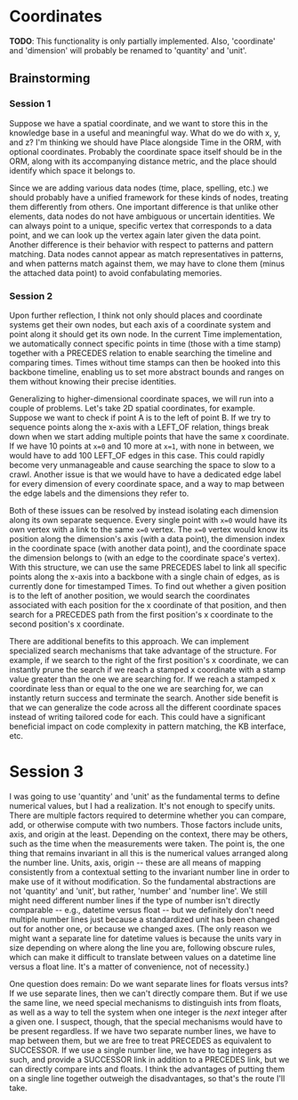 # Coordinates

**TODO**: This functionality is only partially implemented. Also, 'coordinate' 
and 'dimension' will probably be renamed to 'quantity' and 'unit'.

## Brainstorming

### Session 1

Suppose we have a spatial coordinate, and we want to store this in the 
knowledge base in a useful and meaningful way. What do we do with x, y, and z? 
I'm thinking we should have Place alongside Time in the ORM, with optional 
coordinates. Probably the coordinate space itself should be in the ORM, along 
with its accompanying distance metric, and the place should identify which 
space it belongs to.

Since we are adding various data nodes (time, place, spelling, etc.) we should 
probably have a unified framework for these kinds of nodes, treating them 
differently from others. One important difference is that unlike other 
elements, data nodes do not have ambiguous or uncertain identities. We
can always point to a unique, specific vertex that corresponds to a data point, 
and we can look up the vertex again later given the data point. Another 
difference is their behavior with respect to patterns and pattern matching. 
Data nodes cannot appear as match representatives in patterns, and when 
patterns match against them, we may have to clone them (minus the attached data 
point) to avoid confabulating memories. 

### Session 2

Upon further reflection, I think not only should places and coordinate systems 
get their own nodes, but each axis of a coordinate system and point along it 
should get its own node. In the current Time implementation, we automatically
connect specific points in time (those with a time stamp) together with a 
PRECEDES relation to enable searching the timeline and comparing times. Times 
without time stamps can then be hooked into this backbone timeline, enabling us 
to set more abstract bounds and ranges on them without knowing their precise 
identities.

Generalizing to higher-dimensional coordinate spaces, we will run into a couple 
of problems. Let's take 2D spatial coordinates, for example. Suppose we want to 
check if point A is to the left of point B. If we try to sequence points along 
the x-axis with a LEFT_OF relation, things break down when we start adding 
multiple points that have the same x coordinate. If we have 10 points at `x=0`
and 10 more at `x=1`, with none in between, we would have to add 100 LEFT_OF 
edges in this case. This could rapidly become very unmanageable and cause 
searching the space to slow to a crawl. Another issue is that we would have to 
have a dedicated edge label for every dimension of every coordinate space, and 
a way to map between the edge labels and the dimensions they refer to.

Both of these issues can be resolved by instead isolating each dimension along 
its own separate sequence. Every single point with `x=0` would have its own 
vertex with a link to the same `x=0` vertex. The `x=0` vertex would know its 
position along the dimension's axis (with a data point), the dimension index in 
the coordinate space (with another data point), and the coordinate space the 
dimension belongs to (with an edge to the coordinate space's vertex). With this 
structure, we can use the same PRECEDES label to link all specific points along 
the x-axis into a backbone with a single chain of edges, as is currently done 
for timestamped Times. To find out whether a given position is to the left of 
another position, we would search the coordinates associated with each position 
for the x coordinate of that position, and then search for a PRECEDES path from 
the first position's x coordinate to the second position's x coordinate. 

There are additional benefits to this approach. We can implement specialized 
search mechanisms that take advantage of the structure. For example, if we 
search to the right of the first position's x coordinate, we can instantly 
prune the search if we reach a stamped x coordinate with a stamp value greater 
than the one we are searching for. If we reach a stamped x coordinate less than
or equal to the one we are searching for, we can instantly return success and 
terminate the search. Another side benefit is that we can generalize the code 
across all the different coordinate spaces instead of writing tailored code for 
each. This could have a significant beneficial impact on code complexity in 
pattern matching, the KB interface, etc.

# Session 3

I was going to use 'quantity' and 'unit' as the fundamental terms to define
numerical values, but I had a realization. It's not enough to specify units.
There are multiple factors required to determine whether you can compare, add,
or otherwise compute with two numbers. Those factors include units, axis, and 
origin at the least. Depending on the context, there may be others, such as the 
time when the measurements were taken. The point is, the one thing that remains 
invariant in all this is the numerical values arranged along the number line. 
Units, axis, origin -- these are all means of mapping consistently from a 
contextual setting to the invariant number line in order to make use of it 
without modification. So the fundamental abstractions are not 'quantity' and 
'unit', but rather, 'number' and 'number line'. We still might need different 
number lines if the type of number isn't directly comparable -- e.g., datetime 
versus float -- but we definitely don't need multiple number lines just because 
a standardized unit has been changed out for another one, or because we changed 
axes. (The only reason we might want a separate line for datetime values is 
because the units vary in size depending on where along the line you are, 
following obscure rules, which can make it difficult to translate between 
values on a datetime line versus a float line. It's a matter of convenience, 
not of necessity.)

One question does remain: Do we want separate lines for floats versus ints?
If we use separate lines, then we can't directly compare them. But if we use
the same line, we need special mechanisms to distinguish ints from floats,
as well as a way to tell the system when one integer is the *next* integer
after a given one. I suspect, though, that the special mechanisms would have
to be present regardless. If we have two separate number lines, we have to
map between them, but we are free to treat PRECEDES as equivalent to SUCCESSOR.
If we use a single number line, we have to tag integers as such, and provide a
SUCCESSOR link in addition to a PRECEDES link, but we can directly compare ints
and floats. I think the advantages of putting them on a single line together
outweigh the disadvantages, so that's the route I'll take.
